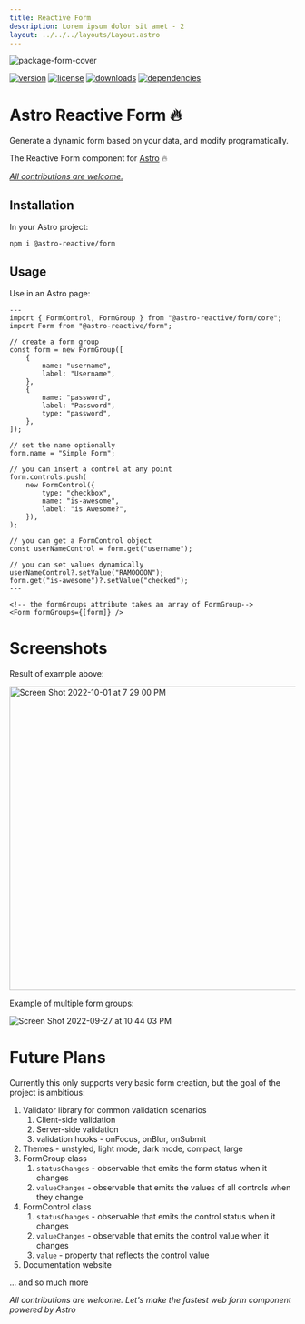 ```yaml
---
title: Reactive Form
description: Lorem ipsum dolor sit amet - 2
layout: ../../../layouts/Layout.astro
---
```


![package-form-cover](https://user-images.githubusercontent.com/4262489/193812095-1cffa287-e2ac-4671-b604-1e2ff2e6f19e.png)

[![version](https://img.shields.io/npm/v/@astro-reactive/form)](https://www.npmjs.com/package/@astro-reactive/form)
[![license](https://img.shields.io/npm/l/@astro-reactive/form)](https://www.npmjs.com/package/@astro-reactive/form)
[![downloads](https://img.shields.io/npm/dt/@astro-reactive/form)](https://www.npmjs.com/package/@astro-reactive/form)
[![dependencies](https://img.shields.io/librariesio/release/npm/@astro-reactive/form)](https://www.npmjs.com/package/@astro-reactive/form)

# Astro Reactive Form 🔥

Generate a dynamic form based on your data, and modify programatically.

The Reactive Form component for [Astro](https://astro.build) 🔥

_[All contributions are welcome.](https://github.com/ayoayco/astro-reactive-library/issues)_

## Installation

In your Astro project:

```
npm i @astro-reactive/form
```

## Usage

Use in an Astro page:

```astro
---
import { FormControl, FormGroup } from "@astro-reactive/form/core";
import Form from "@astro-reactive/form";

// create a form group
const form = new FormGroup([
	{
		name: "username",
		label: "Username",
	},
	{
		name: "password",
		label: "Password",
		type: "password",
	},
]);

// set the name optionally
form.name = "Simple Form";

// you can insert a control at any point
form.controls.push(
	new FormControl({
		type: "checkbox",
		name: "is-awesome",
		label: "is Awesome?",
	}),
);

// you can get a FormControl object
const userNameControl = form.get("username");

// you can set values dynamically
userNameControl?.setValue("RAMOOOON");
form.get("is-awesome")?.setValue("checked");
---

<!-- the formGroups attribute takes an array of FormGroup-->
<Form formGroups={[form]} />
```

# Screenshots

Result of example above:

<img width="535" alt="Screen Shot 2022-10-01 at 7 29 00 PM" src="https://user-images.githubusercontent.com/4262489/193421174-5c604aca-7d16-4cd6-a7b1-f5b8752c838e.png">

Example of multiple form groups:

![Screen Shot 2022-09-27 at 10 44 03 PM](https://user-images.githubusercontent.com/4262489/192631524-3139ac60-8d84-4c12-9231-fe2d49962756.png)

# Future Plans

Currently this only supports very basic form creation, but the goal of the project is ambitious:

1. Validator library for common validation scenarios
    1. Client-side validation
    1. Server-side validation
    1. validation hooks - onFocus, onBlur, onSubmit
1. Themes - unstyled, light mode, dark mode, compact, large
1. FormGroup class
    1. `statusChanges` - observable that emits the form status when it changes
    1. `valueChanges` - observable that emits the values of all controls when they change
1. FormControl class
    1. `statusChanges` - observable that emits the control status when it changes
    1. `valueChanges` - observable that emits the control value when it changes
    1. `value` - property that reflects the control value
1. Documentation website

... and so much more

_All contributions are welcome. Let's make the fastest web form component powered by Astro_

